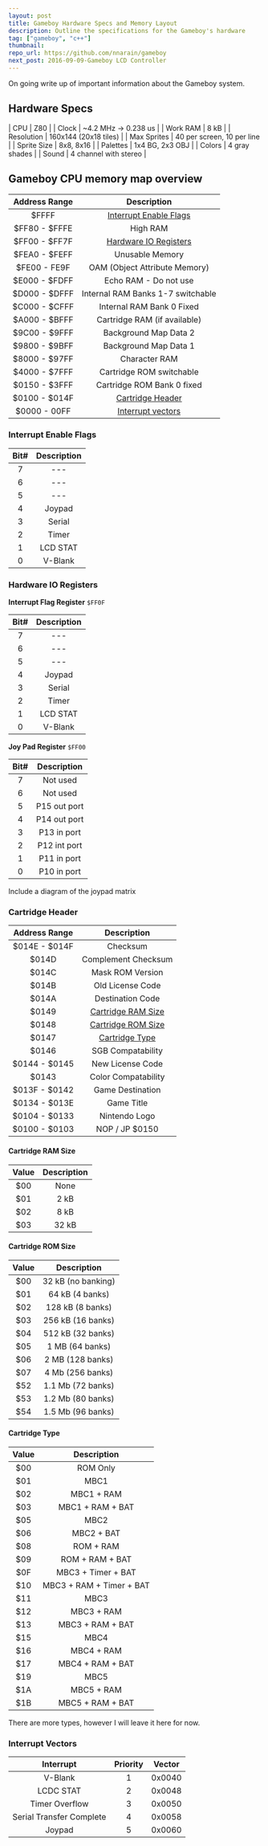 ```yaml
---
layout: post
title: Gameboy Hardware Specs and Memory Layout
description: Outline the specifications for the Gameboy's hardware
tag: ["gameboy", "c++"]
thumbnail:
repo_url: https://github.com/nnarain/gameboy
next_post: 2016-09-09-Gameboy LCD Controller
---
```


On going write up of important information about the Gameboy system.

Hardware Specs
--------------

| CPU         | Z80                        |
| Clock       | ~4.2 MHz -> 0.238 us       |
| Work RAM    | 8 kB                       |
| Resolution  | 160x144 (20x18 tiles)      |
| Max Sprites | 40 per screen, 10 per line |
| Sprite Size | 8x8, 8x16                  |
| Palettes    | 1x4 BG, 2x3 OBJ            |
| Colors      | 4 gray shades              |
| Sound       | 4 channel with stereo      |


Gameboy CPU memory map overview
-------------------------------

|  Address Range  |  Description                                      |
| :-------------: | :-----------------------------------------------: |
| $FFFF           | [Interrupt Enable Flags](#interrupt-enable-flags) |
| $FF80 - $FFFE   | High RAM                                          |
| $FF00 - $FF7F   | [Hardware IO Registers](#hardware-io-registers)   |
| $FEA0 - $FEFF   | Unusable Memory                                   |
| $FE00 - FE9F    | OAM (Object Attribute Memory)                     |
| $E000 - $FDFF   | Echo RAM - Do not use                             |
| $D000 - $DFFF   | Internal RAM Banks 1-7 switchable                 |
| $C000 - $CFFF   | Internal RAM Bank 0 Fixed                         |
| $A000 - $BFFF   | Cartridge RAM (if available)                      |
| $9C00 - $9FFF   | Background Map Data 2                             |
| $9800 - $9BFF   | Background Map Data 1                             |
| $8000 - $97FF   | Character RAM                                     |
| $4000 - $7FFF   | Cartridge ROM switchable                          |
| $0150 - $3FFF   | Cartridge ROM Bank 0 fixed                        |
| $0100 - $014F   | [Cartridge Header](#cartridge-header)             |
| $0000 - 00FF    | [Interrupt vectors](#interrupt-vectors)           |


### Interrupt Enable Flags

|  Bit#  |  Description    |
| :----: | :-------------: |
|  7     | ---             |
|  6     | ---             |
|  5     | ---             |
|  4     | Joypad          |
|  3     | Serial          |
|  2     | Timer           |
|  1     | LCD STAT        |
|  0     | V-Blank         |

### Hardware IO Registers

**Interrupt Flag Register** `$FF0F`

|  Bit#  |  Description    |
| :----: | :-------------: |
|  7     | ---             |
|  6     | ---             |
|  5     | ---             |
|  4     | Joypad          |
|  3     | Serial          |
|  2     | Timer           |
|  1     | LCD STAT        |
|  0     | V-Blank         |

**Joy Pad Register** `$FF00`

|  Bit#  |  Description    |
| :----: | :-------------: |
|  7     | Not used        |
|  6     | Not used        |
|  5     | P15 out port    |
|  4     | P14 out port    |
|  3     | P13 in port     |
|  2     | P12 int port    |
|  1     | P11 in port     |
|  0     | P10 in port     |

Include a diagram of the joypad matrix

### Cartridge Header

|  Address Range  |  Description                              |
| :-------------: | :---------------------------------------: |
| $014E - $014F   | Checksum                                  |
| $014D           | Complement Checksum                       |
| $014C           | Mask ROM Version                          |
| $014B           | Old License Code                          |
| $014A           | Destination Code                          |
| $0149           | [Cartridge RAM Size](#cartridge-ram-size) |
| $0148           | [Cartridge ROM Size](#cartridge-rom-size) |
| $0147           | [Cartridge Type](#cartridge-type)         |
| $0146           | SGB Compatability                         |
| $0144 - $0145   | New License Code                          |
| $0143           | Color Compatability                       |
| $013F - $0142   | Game Destination                          |
| $0134 - $013E   | Game Title                                |
| $0104 - $0133   | Nintendo Logo                             |
| $0100 - $0103   | NOP / JP $0150                            |

#### Cartridge RAM Size

|  Value  |  Description             |    
| :-----: | :----------------------: |
| $00     | None                     |
| $01     | 2 kB                     |
| $02     | 8 kB                     |
| $03     | 32 kB                    |

#### Cartridge ROM Size

|  Value  |  Description             |    
| :-----: | :----------------------: |
| $00     | 32 kB (no banking)       |
| $01     | 64 kB (4 banks)          |
| $02     | 128 kB (8 banks)         |
| $03     | 256 kB (16 banks)        |
| $04     | 512 kB (32 banks)        |
| $05     | 1 MB (64 banks)          |
| $06     | 2 MB (128 banks)         |
| $07     | 4 Mb (256 banks)         |
| $52     | 1.1 Mb (72 banks)        |
| $53     | 1.2 Mb (80 banks)        |
| $54     | 1.5 Mb (96 banks)        |


#### Cartridge Type

|  Value  |  Description             |    
| :-----: | :----------------------: |
| $00     | ROM Only                 |
| $01     | MBC1                     |
| $02     | MBC1 + RAM               |
| $03     | MBC1 + RAM + BAT         |
| $05     | MBC2                     |
| $06     | MBC2 + BAT               |
| $08     | ROM + RAM                |
| $09     | ROM + RAM + BAT          |
| $0F     | MBC3 + Timer + BAT       |
| $10     | MBC3 + RAM + Timer + BAT |
| $11     | MBC3                     |
| $12     | MBC3 + RAM               |
| $13     | MBC3 + RAM + BAT         |
| $15     | MBC4                     |
| $16     | MBC4 + RAM               |
| $17     | MBC4 + RAM + BAT         |
| $19     | MBC5                     |
| $1A     | MBC5 + RAM               |
| $1B     | MBC5 + RAM + BAT         |

There are more types, however I will leave it here for now.

### Interrupt Vectors

|  Interrupt               |  Priority  |  Vector  |
| :----------------------: | :--------: | :------: |
| V-Blank                  | 1          | 0x0040   |
| LCDC STAT                | 2          | 0x0048   |
| Timer Overflow           | 3          | 0x0050   |
| Serial Transfer Complete | 4          | 0x0058   |
| Joypad                   | 5          | 0x0060   |

